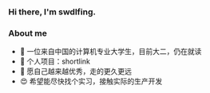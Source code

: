 ### Hi there, I'm swdlfing.

### About me
- 🌱 一位来自中国的计算机专业大学生，目前大二，仍在就读
- 👯 个人项目：shortlink
- 🤔 愿自己越来越优秀，走的更久更远
- 😍 希望能尽快找个实习，接触实际的生产开发 
